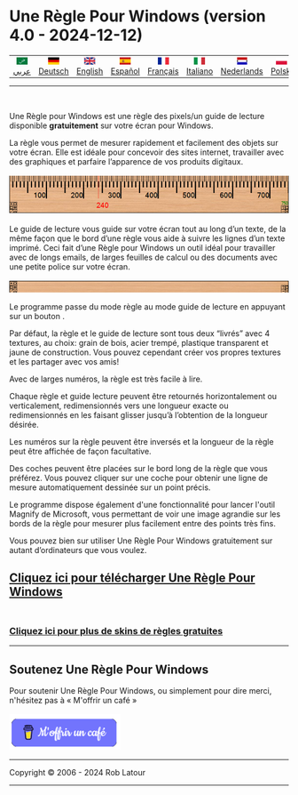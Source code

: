 
# Une Règle Pour Windows (version 4.0 - 2024-12-12)

<!-- header -->
|||||||||||
| :---: | :---: | :---: | :---: | :---: |:---: | :---: | :---: |:---: | :---: |
| [![عربي](/images/flags/ar.png)](../en/README.md)<br>[عربي](../ar/README.md) | [![Deutsch](/images/flags/de.png)](../de/README.md)<br>[Deutsch](../de/README.md) | [![English](/images/flags/en-GB.png)](../en/README.md)<br>[English](../en/README.md) | [![Español](/images/flags/es.png)](../es/README.md)<br>[Español](../es/README.md) | [![Français](/images/flags/fr.png)](../fr/README.md)<br>[Français](../fr/README.md)| [![Italiano](/images/flags/it.png)](../it/README.md)<br>[Italiano](../it/README.md) | [![Nederlands](/images/flags/nl.png)](../nl/README.md)<br>[Nederlands](../nl/README.md) | [![Polski](/images/flags/pl.png)](../pl/README.md)<br>[Polski](../pl/README.md) | [![Português](/images/flags/pt.png)](../pt/README.md)<br>[Português](../pt/README.md) | [![Svenska](/images/flags/sv.png)](../sv/README.md)<br>[Svenska](../sv/README.md) |

- - -
<br>
<!-- header -->

Une Règle pour Windows est une règle des pixels/un guide de lecture disponible **gratuitement** sur votre écran pour Windows.  
  
La règle vous permet de mesurer rapidement et facilement des objets sur votre écran. Elle est idéale pour concevoir des sites internet, travailler avec des graphiques et parfaire l’apparence de vos produits digitaux.<br><br>
[![ruler](/images/ruler.png)](screenshot.png)
<br><br>
Le guide de lecture vous guide sur votre écran tout au long d’un texte, de la même façon que le bord d’une règle vous aide à suivre les lignes d’un texte imprimé. Ceci fait d’une Règle pour Windows un outil idéal pour travailler avec de longs emails, de larges feuilles de calcul ou des documents avec une petite police sur votre écran.
<br><br>
![Guide de lecture](/images/readingguide.png)  
  
Le programme passe du mode règle au mode guide de lecture en appuyant sur un bouton .  
  
Par défaut, la règle et le guide de lecture sont tous deux “livrés” avec 4 textures, au choix: grain de bois, acier trempé, plastique transparent et jaune de construction. Vous pouvez cependant créer vos propres textures et les partager avec vos amis!  
  
Avec de larges numéros, la règle est très facile à lire.  
  
Chaque règle et guide lecture peuvent être retournés horizontalement ou verticalement, redimensionnés vers une longueur exacte ou redimensionnés en les faisant glisser jusqu’à l’obtention de la longueur désirée.  
  
Les numéros sur la règle peuvent être inversés et la longueur de la règle peut être affichée de façon facultative.  
  
Des coches peuvent être placées sur le bord long de la règle que vous préférez. Vous pouvez cliquer sur une coche pour obtenir une ligne de mesure automatiquement dessinée sur un point précis.  
  
Le programme dispose également d'une fonctionnalité pour lancer l'outil Magnify de Microsoft, vous permettant de voir une image agrandie sur les bords de la règle pour mesurer plus facilement entre des points très fins.  
  
Vous pouvez bien sur utiliser Une Règle Pour Windows gratuitement sur autant d’ordinateurs que vous voulez.  

## [Cliquez ici pour télécharger Une Règle Pour Windows](https://6ec1f0a2f74d4d0c2019-591364a760543a57f40bab2c37672676.ssl.cf5.rackcdn.com/arulersetupv40.exe)<br><br>

### [Cliquez ici pour plus de skins de règles gratuites](skins.md) 

* * * 
## Soutenez Une Règle Pour Windows

Pour soutenir Une Règle Pour Windows, ou simplement pour dire merci, n'hésitez pas à « M'offrir un café »<br><br>
[<img alt="M'offrir un café" width="200px" src="buymeacoffee-french.png" />](https://www.buymeacoffee.com/roblatour)
* * *
Copyright © 2006 - 2024 Rob Latour
* * *


